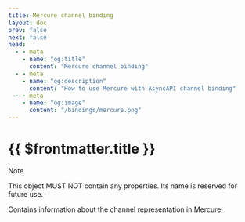 ```yaml
---
title: Mercure channel binding
layout: doc
prev: false
next: false
head:
  - - meta
    - name: "og:title"
      content: "Mercure channel binding"
  - - meta
    - name: "og:description"
      content: "How to use Mercure with AsyncAPI channel binding"
  - - meta
    - name: "og:image"
      content: "/bindings/mercure.png"
---
```


# {{ $frontmatter.title }}

> [!NOTE]
> This object MUST NOT contain any properties. Its name is reserved for future use.

Contains information about the channel representation in Mercure.